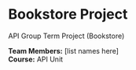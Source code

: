 # Bookstore Project

API Group Term Project (Bookstore)

**Team Members:** [list names here]  
**Course:** API Unit  
